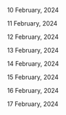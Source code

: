 10 February, 2024

11 February, 2024

12 February, 2024

13 February, 2024

14 February, 2024

15 February, 2024

16 February, 2024

17 February, 2024